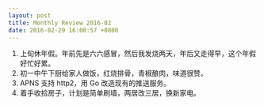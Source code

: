 ```yaml
---
layout: post
title: Monthly Review 2016-02
date: 2016-02-29 16:00:57 +0800
---
```


1. 上旬休年假。年前先是六六感冒，然后我发烧两天，年后又走得早，这个年假好忙好累。
2. 初一中午下厨给家人做饭，红烧排骨，青椒酿肉，味道很赞。
2. APNS 支持 http2，用 Go 改造现有的推送服务。
3. 着手收拾房子，计划是简单刷墙，两居改三居，换新家电。
